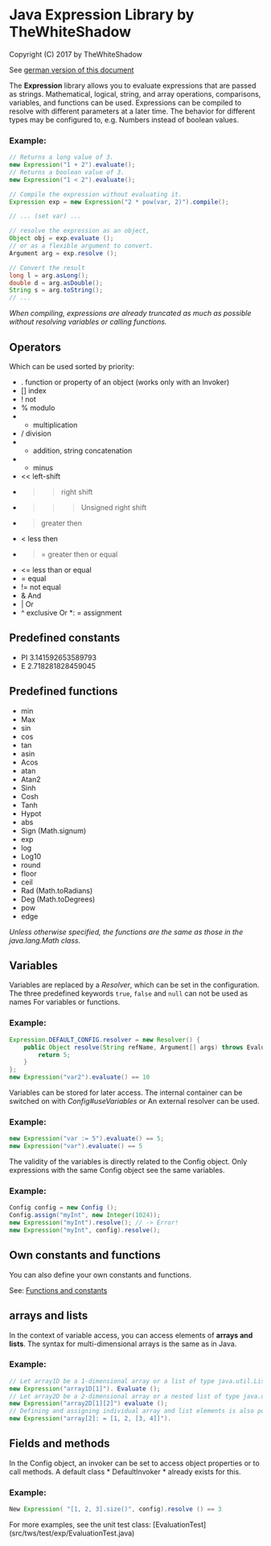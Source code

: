 # Java Expression Library by TheWhiteShadow
Copyright (C) 2017 by TheWhiteShadow

See [german version of this document](./README_de.md)

The **Expression** library allows you to evaluate expressions that are passed as strings.
Mathematical, logical, string, and array operations, comparisons, variables, and functions can be used.
Expressions can be compiled to resolve with different parameters at a later time.
The behavior for different types may be configured to, e.g. Numbers instead of boolean values.

### Example:
```Java
// Returns a long value of 3.
new Expression("1 + 2").evaluate();
// Returns a boolean value of 3.
new Expression("1 < 2").evaluate();
```

```Java
// Compile the expression without evaluating it.
Expression exp = new Expression("2 * pow(var, 2)").compile();

// ... (set var) ...

// resolve the expression as an object,
Object obj = exp.evaluate ();
// or as a flexible argument to convert.
Argument arg = exp.resolve ();

// Convert the result
long l = arg.asLong();
double d = arg.asDouble();
String s = arg.toString();
// ...
```
*When compiling, expressions are already truncated as much as possible without resolving variables or calling functions.*

## Operators
Which can be used sorted by priority:
 * .  function or property of an object (works only with an Invoker)
 * [] index
 * !  not
 * %  modulo
 * *  multiplication
 * /  division
 * +  addition, string concatenation
 * -  minus
 * << left-shift
 * >> right shift
 * >>> Unsigned right shift
 * >  greater then
 * <  less then
 * >= greater then or equal
 * <= less than or equal
 * =  equal
 * != not equal
 * &  And
 * |  Or
 * ^  exclusive Or
 *: = assignment

## Predefined constants

 * PI 3.141592653589793
 * E 2.718281828459045

## Predefined functions

 * min
 * Max
 * sin
 * cos
 * tan
 * asin
 * Acos
 * atan
 * Atan2
 * Sinh
 * Cosh
 * Tanh
 * Hypot
 * abs
 * Sign (Math.signum)
 * exp
 * log
 * Log10
 * round
 * floor
 * ceil
 * Rad (Math.toRadians)
 * Deg (Math.toDegrees)
 * pow
 * edge

*Unless otherwise specified, the functions are the same as those in the java.lang.Math class.*

## Variables
Variables are replaced by a *Resolver*, which can be set in the configuration.
The three predefined keywords `true`, `false` and `null` can not be used as names
For variables or functions.

### Example:
```Java
Expression.DEFAULT_CONFIG.resolver = new Resolver() {
	public Object resolve(String refName, Argument[] args) throws EvaluationException {
		return 5;
	}
};
new Expression("var2").evaluate() == 10
```

Variables can be stored for later access.
The internal container can be switched on with *Config#useVariables* or
An external resolver can be used.

### Example:
```Java
new Expression("var := 5").evaluate() == 5;
new Expression("var").evaluate() == 5
```

The validity of the variables is directly related to the Config object.
Only expressions with the same Config object see the same variables.

### Example:
```Java
Config config = new Config ();
Config.assign("myInt", new Integer(1024));
new Expression("myInt").resolve(); // -> Error!
new Expression("myInt", config).resolve();
```

## Own constants and functions
You can also define your own constants and functions.

See: [Functions and constants](./FunctionsAndConstants.md)

## arrays and lists
In the context of variable access, you can access elements of **arrays and lists**.
The syntax for multi-dimensional arrays is the same as in Java.

### Example:
```Java
// Let array1D be a 1-dimensional array or a list of type java.util.List:
new Expression("array1D[1]"). Evaluate ();
// Let array2D be a 2-dimensional array or a nested list of type java.util.List:
new Expression("array2D[1][2]") evaluate ();
// Defining and assigning individual array and list elements is also possible.
new Expression("array[2]: = [1, 2, [3, 4]]").
```

## Fields and methods
In the Config object, an invoker can be set to access object properties or to call methods.
A default class * DefaultInvoker * already exists for this.

### Example:
```Java
New Expression( "[1, 2, 3].size()", config).resolve () == 3
```

For more examples, see the unit test class: [EvaluationTest] (src/tws/test/exp/EvaluationTest.java)
